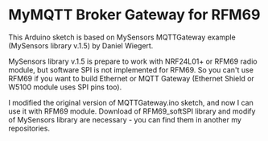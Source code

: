 MyMQTT Broker Gateway for RFM69
===============================

This Arduino sketch is based on MySensors MQTTGateway example (MySensors library v.1.5) by Daniel Wiegert.

MySensors library v.1.5 is prepare to work with NRF24L01+ or RFM69 radio module, but software SPI is not implemented for RFM69. So you can't use RFM69 if you want to build Ethernet or MQTT Gateway (Ethernet Shield or W5100 module uses SPI pins too).

I modified the original version of MQTTGateway.ino sketch, and now I can use it with RFM69 module. Download of RFM69_softSPI library and modify of MySensors library are necessary - you can find them in another my repositories.

